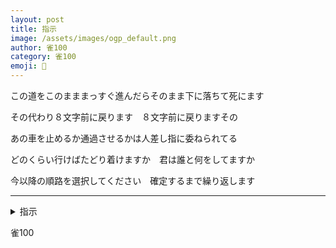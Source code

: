 ```yaml
---
layout: post
title: 指示
image: /assets/images/ogp_default.png
author: 雀100
category: 雀100
emoji: 🔶
---
```


<div class="tanka-area"><div class="tanka">
<p>この道をこのまままっすぐ進んだらそのまま下に落ちて死にます</p>
<p>その代わり８文字前に戻ります　８文字前に戻りますその</p>
<p>あの車を止めるか通過させるかは人差し指に委ねられてる</p>
<p>どのくらい行けばたどり着けますか　君は誰と何をしてますか</p>
<p>今以降の順路を選択してください　確定するまで繰り返します</p></div></div>

---

<details><summary>指示</summary>
この道をこのまままっすぐ進んだらそのまま下に落ちて死にます<br/>
その代わり8文字前に戻ります　8文字前に戻りますその<br/>
あの車を止めるか通過させるかは人差し指に委ねられてる<br/>
どのくらい行けばたどり着けますか　君は誰と何をしてますか<br/>
今以降の順路を選択してください　確定するまで繰り返します<br/>
</details>

雀100
